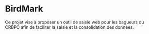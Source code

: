 # BirdMark

Ce projet vise à proposer un outil de saisie web pour les bagueurs du CRBPO afin de faciliter la saisie et la consolidation des données.